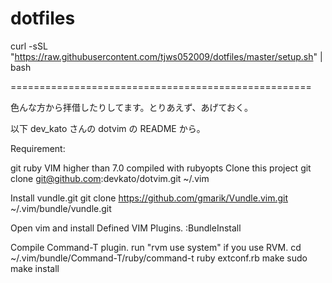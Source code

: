 dotfiles
========

curl -sSL "https://raw.githubusercontent.com/tjws052009/dotfiles/master/setup.sh" | bash

====================================================

色んな方から拝借したりしてます。とりあえず、あげておく。

以下 dev_kato さんの dotvim の README から。

Requirement:

git
ruby
VIM higher than 7.0 compiled with rubyopts
Clone this project git clone git@github.com:devkato/dotvim.git ~/.vim

Install vundle.git git clone https://github.com/gmarik/Vundle.vim.git ~/.vim/bundle/vundle.git

Open vim and install Defined VIM Plugins. :BundleInstall

Compile Command-T plugin. run "rvm use system" if you use RVM. cd ~/.vim/bundle/Command-T/ruby/command-t ruby extconf.rb make sudo make install
